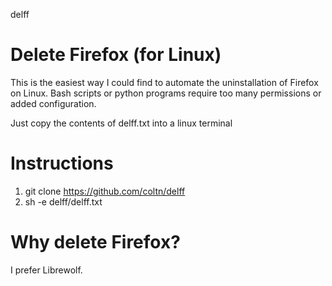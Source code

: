 delff
# Delete Firefox (for Linux)

This is the easiest way I could find to automate the uninstallation of Firefox on Linux.
Bash scripts or python programs require too many permissions or added configuration.

Just copy the contents of delff.txt into a linux terminal

# Instructions

1. git clone https://github.com/coltn/delff
2. sh -e delff/delff.txt

# Why delete Firefox?
I prefer Librewolf.
